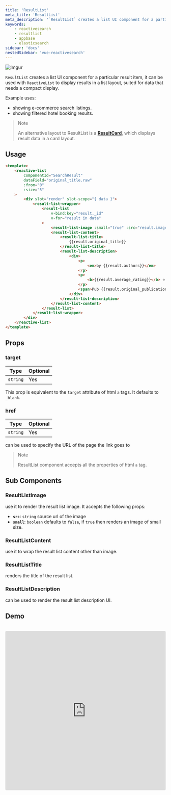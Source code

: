 ```yaml
---
title: 'ResultList'
meta_title: 'ResultList'
meta_description: '`ResultList` creates a list UI component for a particular result item, it can be used with `ReactiveList` to display results in a list layout, suited for data that needs a compact display.'
keywords:
    - reactivesearch
    - resultlist
    - appbase
    - elasticsearch
sidebar: 'docs'
nestedSidebar: 'vue-reactivesearch'
---
```

 
![Imgur](https://i.imgur.com/oevEwGb.png)

`ResultList` creates a list UI component for a particular result item, it can be used with `ReactiveList` to display results in a list layout, suited for data that needs a compact display.

Example uses:

-   showing e-commerce search listings.
-   showing filtered hotel booking results.

> Note
>
> An alternative layout to ResultList is a [**ResultCard**](/docs/reactivesearch/v3/result/resultcard/), which displays result data in a card layout.

## Usage

```html
<template>
    <reactive-list
        componentId="SearchResult"
        dataField="original_title.raw"
        :from="0"
        :size="5"
    >
        <div slot="render" slot-scope="{ data }">
            <result-list-wrapper>
                <result-list
                    v-bind:key="result._id"
                    v-for="result in data"
                >
                    <result-list-image :small="true" :src="result.image" />
                    <result-list-content>
                        <result-list-title>
                            {{result.original_title}}
                        </result-list-title>
                        <result-list-description>
                            <div>
                                <p>
                                    <em>by {{result.authors}}</em>
                                </p>
                                <p>
                                    <b>{{result.average_rating}}</b> ⭐
                                </p>
                                <span>Pub {{result.original_publication_year}}</span>
                            </div>
                        </result-list-description>
                    </result-list-content>
                </result-list>
            </result-list-wrapper>
        </div>
    </reactive-list>
</template>
```

## Props

### target

| Type | Optional |
|------|----------|
|  `string` |   Yes   |

This prop is equivalent to the `target` attribute of html `a` tags. It defaults to `_blank`.
### href

| Type | Optional |
|------|----------|
|  `string` |   Yes   |

can be used to specify the URL of the page the link goes to

> Note
>
> ResultList component accepts all the properties of html `a` tag.

## Sub Components

### ResultListImage
use it to render the result list image.
It accepts the following props:
-   **`src`**: `string`
    source url of the image
-   **`small`**: `boolean`
    defaults to `false`, if `true` then renders an image of small size.
### ResultListContent
use it to wrap the result list content other than image.
### ResultListTitle
renders the title of the result list.
### ResultListDescription
can be used to render the result list description UI.

## Demo

<br />

<iframe src="https://codesandbox.io/embed/github/appbaseio/reactivesearch/tree/next/packages/vue/examples/result-list" style="width:100%; height:500px; border:0; border-radius: 4px; overflow:hidden;" sandbox="allow-modals allow-forms allow-popups allow-scripts allow-same-origin"></iframe>
